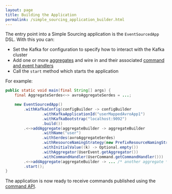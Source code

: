 ```yaml
---
layout: page
title: Building the Application
permalink: /simple_sourcing_application_builder.html
---
```


The entry point into a Simple Sourcing application is the `EventSourcedApp` DSL. With this you can:
* Set the Kafka for configuration to specify how to interact with the Kafka cluster
* Add one or more [aggregates](/simple_sourcing_aggregate_builders.html) and wire in and their associated [command and event handlers](/simple_sourcing_aggregate_api.html)
* Call the `start` method which starts the application

For example:

```java
public static void main(final String[] args) {
    final AggregateSerdes<~> avroAggregateSerdes = ...;

    new EventSourcedApp()
        .withKafkaConfig(configBuilder -> configBuilder
                .withKafkaApplicationId("userMappedAvroApp1")
                .withKafkaBootstrap("localhost:9092")
                .build())
        .<~>addAggregate(aggregateBuilder -> aggregateBuilder
                .withName("user")
                .withSerdes(avroAggregateSerdes)
                .withResourceNamingStrategy(new PrefixResourceNamingStrategy("user_avro_"))
                .withInitialValue((k) -> Optional.empty())
                .withAggregator(UserEvent.getAggregator())
                .withCommandHandler(UserCommand.getCommandHandler()))
        .<~>addAggregate(aggregateBuilder -> ... /* another aggregate */ )
        .start();
}
```

The application is now ready to receive commands published using the [command API](/simple_sourcing_command_api.html).
